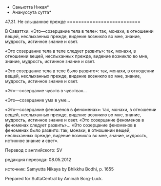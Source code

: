 * Саньютта Никая*
* Анануссута сутта*

47\.31\. Не слышанное прежде
\=\=\=\=\=\=\=\=\=\=\=\=\=\=\=\=\=\=\=\=\=\=\=\=\=\=

В Саваттхи\. «Это—созерцание тела в теле»: так, монахи, в отношении вещей, неслыханных прежде, видение возникло во мне, знание, мудрость, истинное знание и свет\.

«Это созерцание тела в теле следует развить»: так, монахи, в отношении вещей, неслыханных прежде, видение возникло во мне, знание, мудрость, истинное знание и свет\.

«Это созерцание тела в теле было развито»: так, монахи, в отношении вещей, неслыханных прежде, видение возникло во мне, знание, мудрость, истинное знание и свет\.

«Это—созерцание чувств в чувствах…

«Это—созерцание ума в уме…

«Это—созерцание феноменов в феноменах»: так, монахи, в отношении вещей, неслыханных прежде, видение возникло во мне, знание, мудрость, истинное знание и свет\. «Это созерцание феноменов в феноменах следует развить»… «Это созерцание феноменов в феноменах было развито: так, монахи, в отношении вещей, неслыханных прежде, видение возникло во мне, знание, мудрость, истинное знание и свет»\.

Перевод с английского: SV

редакция перевода: 08\.05\.2012

источник: Samyutta Nikaya by Bhikkhu Bodhi, p\. 1655

Prepared for SuttaCentral by Aminah Borg\-Luck\.